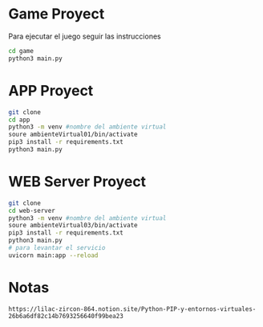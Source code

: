 # Game Proyect

Para ejecutar el juego seguir las instrucciones

```sh
cd game
python3 main.py
```

# APP Proyect

```sh
git clone
cd app
python3 -m venv #nombre del ambiente virtual
soure ambienteVirtual01/bin/activate
pip3 install -r requirements.txt
python3 main.py
```

# WEB Server Proyect

```sh
git clone
cd web-server
python3 -m venv #nombre del ambiente virtual
soure ambienteVirtual03/bin/activate
pip3 install -r requirements.txt
python3 main.py
# para levantar el servicio
uvicorn main:app --reload
```

# Notas

```
https://lilac-zircon-864.notion.site/Python-PIP-y-entornos-virtuales-26b6a6df82c14b7693256640f99bea23

```